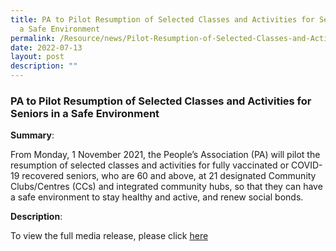 ```yaml
---
title: PA to Pilot Resumption of Selected Classes and Activities for Seniors in
  a Safe Environment
permalink: /Resource/news/Pilot-Resumption-of-Selected-Classes-and-Activities-for-Seniors/
date: 2022-07-13
layout: post
description: ""
---
```

### PA to Pilot Resumption of Selected Classes and Activities for Seniors in a Safe Environment 

**Summary**: 

From Monday, 1 November 2021, the People’s Association (PA) will pilot the resumption of selected classes and activities for fully vaccinated or COVID-19 recovered seniors, who are 60 and above, at 21 designated Community Clubs/Centres (CCs) and integrated community hubs, so that they can have a safe environment to stay healthy and active, and renew social bonds. 


**Description**: 

To view the full media release, please click [here](/files/NewsRoom/PA-to-Pilot-Resumption-of-Selected-Classes-and-Activities-for-Seniors-in-a-Safe-Environment.pdf)
